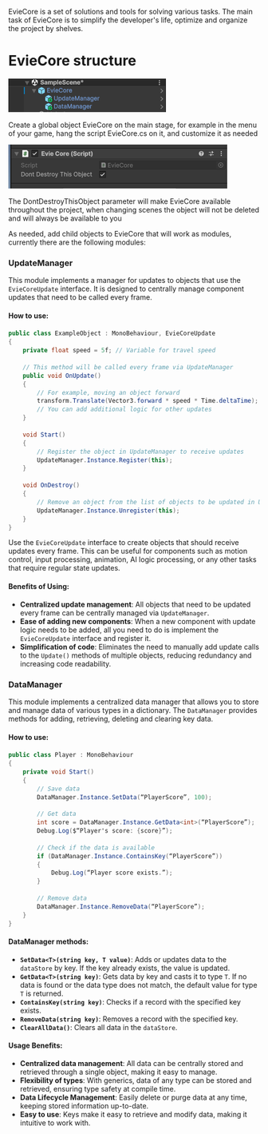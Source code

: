 
EvieCore is a set of solutions and tools for solving various tasks.
The main task of EvieCore is to simplify the developer's life, optimize and organize the project by shelves.
# EvieCore structure

![](docs/01.png)

Create a global object EvieCore on the main stage, for example in the menu of your game, hang the script EvieCore.cs on it, and customize it as needed

![](docs/02.png)

The DontDestroyThisObject parameter will make EvieCore available throughout the project, when changing scenes the object will not be deleted and will always be available to you

As needed, add child objects to EvieCore that will work as modules, currently there are the following modules:

### UpdateManager

This module implements a manager for updates to objects that use the `EvieCoreUpdate` interface. It is designed to centrally manage component updates that need to be called every frame. 
#### How to use:

```csharp
public class ExampleObject : MonoBehaviour, EvieCoreUpdate
{
    private float speed = 5f; // Variable for travel speed

    // This method will be called every frame via UpdateManager
    public void OnUpdate()
    {
        // For example, moving an object forward
        transform.Translate(Vector3.forward * speed * Time.deltaTime);
        // You can add additional logic for other updates
    }

    void Start()
    {
        // Register the object in UpdateManager to receive updates
        UpdateManager.Instance.Register(this);
    }

    void OnDestroy()
    {
        // Remove an object from the list of objects to be updated in UpdateManager
        UpdateManager.Instance.Unregister(this);
    }
}
```

Use the `EvieCoreUpdate` interface to create objects that should receive updates every frame. This can be useful for components such as motion control, input processing, animation, AI logic processing, or any other tasks that require regular state updates.
#### Benefits of Using:

- **Centralized update management**: All objects that need to be updated every frame can be centrally managed via `UpdateManager`.
- **Ease of adding new components**: When a new component with update logic needs to be added, all you need to do is implement the `EvieCoreUpdate` interface and register it.
- **Simplification of code**: Eliminates the need to manually add update calls to the `Update()` methods of multiple objects, reducing redundancy and increasing code readability.
### DataManager

This module implements a centralized data manager that allows you to store and manage data of various types in a dictionary. The `DataManager` provides methods for adding, retrieving, deleting and clearing key data.

#### How to use:

```csharp
public class Player : MonoBehaviour
{
    private void Start()
    {
        // Save data
        DataManager.Instance.SetData(“PlayerScore”, 100);
        
        // Get data
        int score = DataManager.Instance.GetData<int>(“PlayerScore”);
        Debug.Log($“Player's score: {score}”);

        // Check if the data is available
        if (DataManager.Instance.ContainsKey(“PlayerScore”))
        {
            Debug.Log(“Player score exists.”);
        }
        
        // Remove data
        DataManager.Instance.RemoveData(“PlayerScore”);
    }
}

```

#### DataManager methods:

- **`SetData<T>(string key, T value)`**: Adds or updates data to the `dataStore` by key. If the key already exists, the value is updated.
- **`GetData<T>(string key)`**: Gets data by key and casts it to type `T`. If no data is found or the data type does not match, the default value for type `T` is returned.
- **`ContainsKey(string key)`**: Checks if a record with the specified key exists.
- **`RemoveData(string key)`**: Removes a record with the specified key.
- **`ClearAllData()`**: Clears all data in the `dataStore`.

#### Usage Benefits:

- **Centralized data management**: All data can be centrally stored and retrieved through a single object, making it easy to manage.
- **Flexibility of types**: With generics, data of any type can be stored and retrieved, ensuring type safety at compile time.
- **Data Lifecycle Management**: Easily delete or purge data at any time, keeping stored information up-to-date.
- **Easy to use**: Keys make it easy to retrieve and modify data, making it intuitive to work with.






